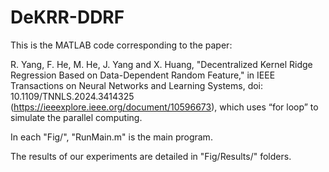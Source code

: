 # DeKRR-DDRF
This is the MATLAB code corresponding to the paper: 

R. Yang, F. He, M. He, J. Yang and X. Huang, "Decentralized Kernel Ridge Regression Based on Data-Dependent Random Feature," in IEEE Transactions on Neural Networks and Learning Systems, doi: 10.1109/TNNLS.2024.3414325 (https://ieeexplore.ieee.org/document/10596673), which uses “for loop” to simulate the parallel computing.

In each "Fig/", "RunMain.m" is the main program. 

The results of our experiments are detailed in "Fig/Results/" folders.
